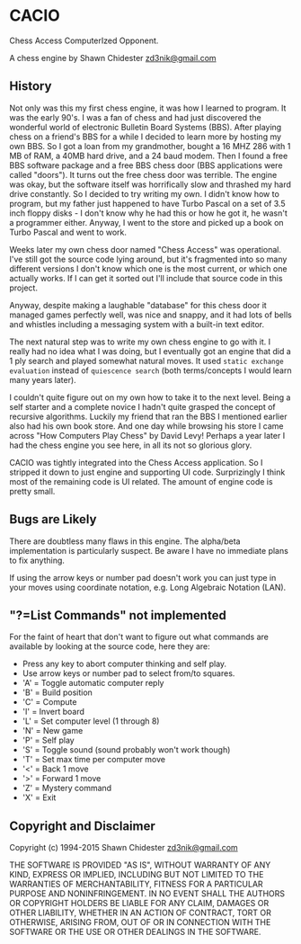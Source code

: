 CACIO
=====

Chess Access ComputerIzed Opponent.

A chess engine by Shawn Chidester <zd3nik@gmail.com>

History
-------

Not only was this my first chess engine, it was how I learned to program.  It was the early 90's.  I was a fan of chess and had just discovered the wonderful world of electronic Bulletin Board Systems (BBS).  After playing chess on a friend's BBS for a while I decided to learn more by hosting my own BBS.  So I got a loan from my grandmother, bought a 16 MHZ 286 with 1 MB of RAM, a 40MB hard drive, and a 24 baud modem.  Then I found a free BBS software package and a free BBS chess door (BBS applications were called "doors").  It turns out the free chess door was terrible.  The engine was okay, but the software itself was horrifically slow and thrashed my hard drive constantly.  So I decided to try writing my own.  I didn't know how to program, but my father just happened to have Turbo Pascal on a set of 3.5 inch floppy disks - I don't know why he had this or how he got it, he wasn't a programmer either.  Anyway, I went to the store and picked up a book on Turbo Pascal and went to work.

Weeks later my own chess door named "Chess Access" was operational.  I've still got the source code lying around, but it's fragmented into so many different versions I don't know which one is the most current, or which one actually works.  If I can get it sorted out I'll include that source code in this project.

Anyway, despite making a laughable "database" for this chess door it managed games perfectly well, was nice and snappy, and it had lots of bells and whistles including a messaging system with a built-in text editor.

The next natural step was to write my own chess engine to go with it.  I really had no idea what I was doing, but I eventually got an engine that did a 1 ply search and played somewhat natural moves.  It used `static exchange evaluation` instead of `quiescence search` (both terms/concepts I would learn many years later).

I couldn't quite figure out on my own how to take it to the next level.  Being a self starter and a complete novice I hadn't quite grasped the concept of recursive algorithms.  Luckily my friend that ran the BBS I mentioned earlier also had his own book store.  And one day while browsing his store I came across "How Computers Play Chess" by David Levy!  Perhaps a year later I had the chess engine you see here, in all its not so glorious glory.

CACIO was tightly integrated into the Chess Access application.  So I stripped it down to just engine and supporting UI code.  Surprizingly I think most of the remaining code is UI related.  The amount of engine code is pretty small.

Bugs are Likely
---------------

There are doubtless many flaws in this engine.  The alpha/beta implementation is particularly suspect.  Be aware I have no immediate plans to fix anything.

If using the arrow keys or number pad doesn't work you can just type in your moves using coordinate notation, e.g. Long Algebraic Notation (LAN).

"?=List Commands" not implemented
---------------------------------

For the faint of heart that don't want to figure out what commands are available by looking at the source code, here they are:

* Press any key to abort computer thinking and self play.  
* Use arrow keys or number pad to select from/to squares.  
* 'A' = Toggle automatic computer reply  
* 'B' = Build position  
* 'C' = Compute  
* 'I' = Invert board  
* 'L' = Set computer level (1 through 8)  
* 'N' = New game  
* 'P' = Self play  
* 'S' = Toggle sound (sound probably won't work though)  
* 'T' = Set max time per computer move  
* '<' = Back 1 move  
* '>' = Forward 1 move  
* 'Z' = Mystery command
* 'X' = Exit  

Copyright and Disclaimer
------------------------

Copyright (c) 1994-2015 Shawn Chidester <zd3nik@gmail.com>

THE SOFTWARE IS PROVIDED "AS IS", WITHOUT WARRANTY OF ANY KIND, EXPRESS OR
IMPLIED, INCLUDING BUT NOT LIMITED TO THE WARRANTIES OF MERCHANTABILITY,
FITNESS FOR A PARTICULAR PURPOSE AND NONINFRINGEMENT. IN NO EVENT SHALL THE
AUTHORS OR COPYRIGHT HOLDERS BE LIABLE FOR ANY CLAIM, DAMAGES OR OTHER
LIABILITY, WHETHER IN AN ACTION OF CONTRACT, TORT OR OTHERWISE, ARISING FROM,
OUT OF OR IN CONNECTION WITH THE SOFTWARE OR THE USE OR OTHER DEALINGS IN
THE SOFTWARE.
